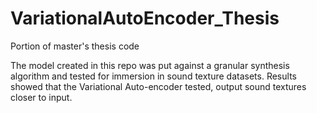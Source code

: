 # VariationalAutoEncoder_Thesis
Portion of master's thesis code

The model created in this repo was put against a granular synthesis algorithm and tested for immersion in sound texture datasets. Results showed that the Variational Auto-encoder tested, output sound textures closer to input.
